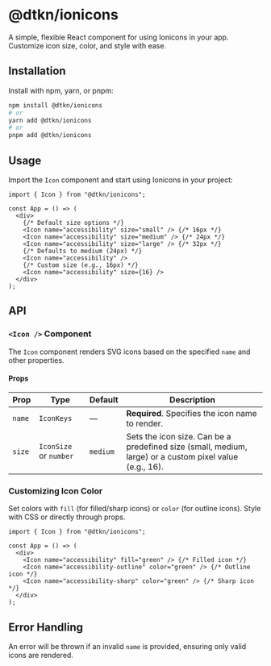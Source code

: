 # @dtkn/ionicons

A simple, flexible React component for using Ionicons in your app. Customize icon size, color, and style with ease.

## Installation

Install with npm, yarn, or pnpm:

```bash
npm install @dtkn/ionicons
# or
yarn add @dtkn/ionicons
# or
pnpm add @dtkn/ionicons
```

## Usage

Import the `Icon` component and start using Ionicons in your project:

```tsx
import { Icon } from "@dtkn/ionicons";

const App = () => (
  <div>
    {/* Default size options */}
    <Icon name="accessibility" size="small" /> {/* 16px */}
    <Icon name="accessibility" size="medium" /> {/* 24px */}
    <Icon name="accessibility" size="large" /> {/* 32px */}
    {/* Defaults to medium (24px) */}
    <Icon name="accessibility" />
    {/* Custom size (e.g., 16px) */}
    <Icon name="accessibility" size={16} />
  </div>
);
```

## API

### `<Icon />` Component

The `Icon` component renders SVG icons based on the specified `name` and other properties.

#### Props

| Prop   | Type                   | Default  | Description                                                                                             |
| ------ | ---------------------- | -------- | ------------------------------------------------------------------------------------------------------- |
| `name` | `IconKeys`             | —        | **Required**. Specifies the icon name to render.                                                        |
| `size` | `IconSize` or `number` | `medium` | Sets the icon size. Can be a predefined size (small, medium, large) or a custom pixel value (e.g., 16). |

### Customizing Icon Color

Set colors with `fill` (for filled/sharp icons) or `color` (for outline icons). Style with CSS or directly through props.

```tsx
import { Icon } from "@dtkn/ionicons";

const App = () => (
  <div>
    <Icon name="accessibility" fill="green" /> {/* Filled icon */}
    <Icon name="accessibility-outline" color="green" /> {/* Outline icon */}
    <Icon name="accessibility-sharp" color="green" /> {/* Sharp icon */}
  </div>
);
```

## Error Handling

An error will be thrown if an invalid `name` is provided, ensuring only valid icons are rendered.
